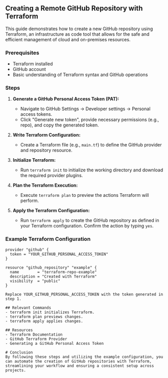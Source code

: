 ## Creating a Remote GitHub Repository with Terraform

This guide demonstrates how to create a new GitHub repository using Terraform, an infrastructure as code tool that allows for the safe and efficient management of cloud and on-premises resources.

### Prerequisites

- Terraform installed
- GitHub account
- Basic understanding of Terraform syntax and GitHub operations

### Steps

1. **Generate a GitHub Personal Access Token (PAT):**
   - Navigate to GitHub Settings -> Developer settings -> Personal access tokens.
   - Click "Generate new token", provide necessary permissions (e.g., repo), and copy the generated token.

2. **Write Terraform Configuration:**
   - Create a Terraform file (e.g., `main.tf`) to define the GitHub provider and repository resource.

3. **Initialize Terraform:**
   - Run `terraform init` to initialize the working directory and download the required provider plugins.

4. **Plan the Terraform Execution:**
   - Execute `terraform plan` to preview the actions Terraform will perform.

5. **Apply the Terraform Configuration:**
   - Run `terraform apply` to create the GitHub repository as defined in your Terraform configuration. Confirm the action by typing `yes`.

### Example Terraform Configuration

```hcl
provider "github" {
  token = "YOUR_GITHUB_PERSONAL_ACCESS_TOKEN"
}

resource "github_repository" "example" {
  name        = "terraform-repo-example"
  description = "Created with Terraform"
  visibility  = "public"
}

Replace YOUR_GITHUB_PERSONAL_ACCESS_TOKEN with the token generated in step 1.

## Relevant Commands
- terraform init initializes Terraform.
- terraform plan previews changes.
- terraform apply applies changes.

## Resources
- Terraform Documentation
- GitHub Terraform Provider
- Generating a GitHub Personal Access Token

# Conclusion
By following these steps and utilizing the example configuration, you can automate the creation of GitHub repositories with Terraform, streamlining your workflow and ensuring a consistent setup across projects.